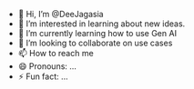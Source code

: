 - 👋 Hi, I’m @DeeJagasia
- 👀 I’m interested in learning about new ideas.
- 🌱 I’m currently learning how to use Gen AI
- 💞️ I’m looking to collaborate on use cases
- 📫 How to reach me 
- 😄 Pronouns: ...
- ⚡ Fun fact: ...

<!---
DeeJagasia/DeeJagasia is a ✨ special ✨ repository because its `README.md` (this file) appears on your GitHub profile.
You can click the Preview link to take a look at your changes.
--->
